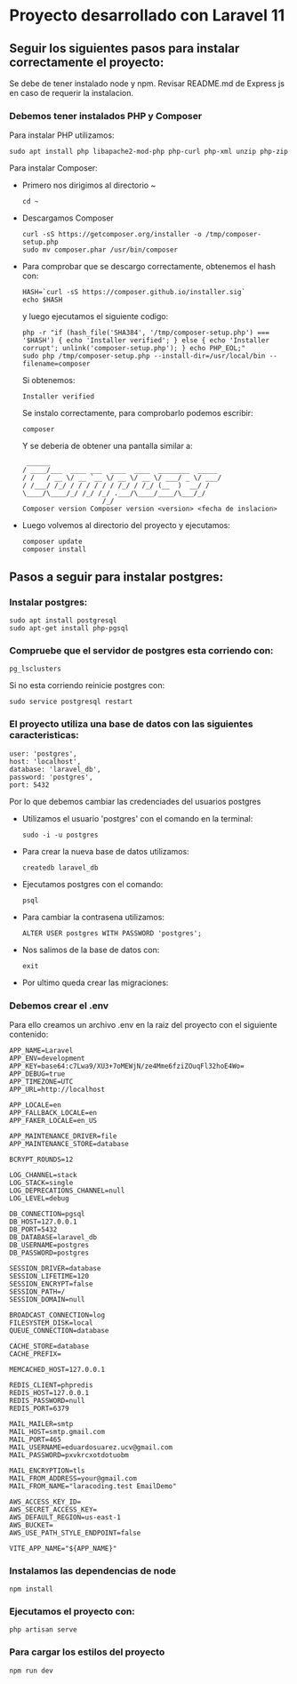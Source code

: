 # Proyecto desarrollado con Laravel 11
## Seguir los siguientes pasos para instalar correctamente el proyecto:

Se debe de tener instalado node y npm. Revisar README.md de Express js en caso de requerir la instalacion.

### Debemos tener instalados  PHP y Composer

Para instalar PHP utilizamos:

    sudo apt install php libapache2-mod-php php-curl php-xml unzip php-zip

Para instalar Composer:
- Primero nos dirigimos al directorio ~

    ```
    cd ~
    ```
- Descargamos Composer
    ```
    curl -sS https://getcomposer.org/installer -o /tmp/composer-setup.php
    sudo mv composer.phar /usr/bin/composer
    ```

- Para comprobar que se descargo correctamente, obtenemos el hash  con:
    ```
    HASH=`curl -sS https://composer.github.io/installer.sig`
    echo $HASH
    ```
    
    y luego ejecutamos el siguiente codigo:
    ```
    php -r "if (hash_file('SHA384', '/tmp/composer-setup.php') === '$HASH') { echo 'Installer verified'; } else { echo 'Installer corrupt'; unlink('composer-setup.php'); } echo PHP_EOL;"        sudo php /tmp/composer-setup.php --install-dir=/usr/local/bin --filename=composer
    ``` 
    Si obtenemos:
    ```
    Installer verified
    ```
    Se instalo correctamente, para comprobarlo podemos escribir:
    ```
    composer
    ```

    Y se deberia de obtener una pantalla similar a: 
    ```
     ______
    / ____/___  ____ ___  ____  ____  ________  _____
    / /   / __ \/ __ `__ \/ __ \/ __ \/ ___/ _ \/ ___/
    / /___/ /_/ / / / / / / /_/ / /_/ (__  )  __/ /
    \____/\____/_/ /_/ /_/ .___/\____/____/\___/_/
                        /_/
    Composer version Composer version <version> <fecha de inslacion>
    ```

- Luego volvemos al directorio del proyecto y ejecutamos:
    ```
    composer update
    composer install
    ```

## Pasos a seguir para instalar postgres:
### Instalar postgres:
    sudo apt install postgresql
    sudo apt-get install php-pgsql

### Compruebe que el servidor de postgres esta corriendo con:
    pg_lsclusters
Si no esta corriendo reinicie postgres con: 
    
    sudo service postgresql restart

### El proyecto utiliza una base de datos con las siguientes caracteristicas:
```
user: 'postgres',
host: 'localhost',
database: 'laravel_db',
password: 'postgres',
port: 5432
```

Por lo que debemos cambiar las credenciades del usuarios postgres

- Utilizamos el usuario 'postgres' con el comando en la terminal:

    ```
    sudo -i -u postgres
    ```

- Para crear la nueva base de datos utilizamos:

    ```
    createdb laravel_db
    ```

- Ejecutamos postgres con el comando:

    ```
    psql
    ```

- Para cambiar la contrasena utilizamos:
    
    ```
    ALTER USER postgres WITH PASSWORD 'postgres';
    ```

- Nos salimos de la base de datos con: 
    
    ```
    exit
    ```

- Por ultimo queda crear las migraciones:

### Debemos crear el .env
Para ello creamos un archivo .env en la raiz del proyecto con el siguiente contenido:

```
APP_NAME=Laravel
APP_ENV=development
APP_KEY=base64:c7Lwa9/XU3+7oMEWjN/ze4Mme6fziZOuqFl32hoE4Wo=
APP_DEBUG=true
APP_TIMEZONE=UTC
APP_URL=http://localhost

APP_LOCALE=en
APP_FALLBACK_LOCALE=en
APP_FAKER_LOCALE=en_US

APP_MAINTENANCE_DRIVER=file
APP_MAINTENANCE_STORE=database

BCRYPT_ROUNDS=12

LOG_CHANNEL=stack
LOG_STACK=single
LOG_DEPRECATIONS_CHANNEL=null
LOG_LEVEL=debug

DB_CONNECTION=pgsql
DB_HOST=127.0.0.1
DB_PORT=5432
DB_DATABASE=laravel_db
DB_USERNAME=postgres
DB_PASSWORD=postgres

SESSION_DRIVER=database
SESSION_LIFETIME=120
SESSION_ENCRYPT=false
SESSION_PATH=/
SESSION_DOMAIN=null

BROADCAST_CONNECTION=log
FILESYSTEM_DISK=local
QUEUE_CONNECTION=database

CACHE_STORE=database
CACHE_PREFIX=

MEMCACHED_HOST=127.0.0.1

REDIS_CLIENT=phpredis
REDIS_HOST=127.0.0.1
REDIS_PASSWORD=null
REDIS_PORT=6379

MAIL_MAILER=smtp
MAIL_HOST=smtp.gmail.com
MAIL_PORT=465
MAIL_USERNAME=eduardosuarez.ucv@gmail.com 
MAIL_PASSWORD=pxvkrcxotdotuobm 

MAIL_ENCRYPTION=tls
MAIL_FROM_ADDRESS=your@gmail.com
MAIL_FROM_NAME="laracoding.test EmailDemo"

AWS_ACCESS_KEY_ID=
AWS_SECRET_ACCESS_KEY=
AWS_DEFAULT_REGION=us-east-1
AWS_BUCKET=
AWS_USE_PATH_STYLE_ENDPOINT=false

VITE_APP_NAME="${APP_NAME}"
```

### Instalamos las dependencias de node

    npm install

### Ejecutamos el proyecto con:

    php artisan serve

### Para cargar los estilos del proyecto

    npm run dev